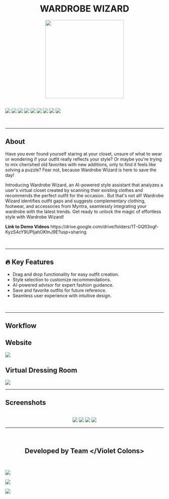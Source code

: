 <h1 align="center">WARDROBE WIZARD</h1>

<div align="center">
<img align="center" src="Readme_Assets\V-Shop Logo.png" height="250px"> 
</div>

<br>

[![](https://img.shields.io/badge/Made_with-react-green?style=for-the-badge&logo=react)](https://reactnative.dev/)
[![](https://img.shields.io/badge/Made_with-NodeJs-green?style=for-the-badge&logo=npm)](https://nodejs.org/en/)
[![](https://img.shields.io/badge/Made_with-HTML-green?style=for-the-badge&logo=HTML5)](https://html.com/)
[![](https://img.shields.io/badge/Made_with-CSS-green?style=for-the-badge&logo=CSS3)](https://www.w3.org/Style/CSS/Overview.en.html)
[![](https://img.shields.io/badge/Made_with-JavaScript-green?style=for-the-badge&logo=javaScript)](https://www.javascript.com/)
[![](https://img.shields.io/badge/Made_with-Opencv-green?style=for-the-badge&logo=opencv)](https://opencv.org)
[![](https://img.shields.io/badge/Made_with-Python-green?style=for-the-badge&logo=python)](https://www.python.org)
[![](https://img.shields.io/badge/Made_with-Tkinter-green?style=for-the-badge&logo=Tkinter)](https://docs.python.org/3/library/tk.html)
[![](https://img.shields.io/badge/Made_with-Tensorflow-green?style=for-the-badge&logo=tensorflow)](https://www.tensorflow.org)

</br>

</div>



---
<h2><strong>About</h2></strong>
<p>Have you ever found yourself staring at your closet, unsure of what to wear or wondering if your outfit really reflects your style? Or maybe you're trying to mix cherished old favorites with new additions, only to find it feels like solving a puzzle? Fear not, because Wardrobe Wizard is here to save the day!

Introducing Wardrobe Wizard, an AI-powered style assistant that analyzes a user's virtual closet created by scanning their existing clothes and recommends the perfect outfit for the occasion.. But that's not all! Wardrobe Wizard identifies outfit gaps and suggests complementary clothing, footwear, and accessories from Myntra, seamlessly integrating your wardrobe with the latest trends. Get ready to unlock the magic of effortless style with Wardrobe Wizard!

</p>
<p><strong>Link to Demo Videos</strong>
https://drive.google.com/drive/folders/1T-GQfl3ogf-KyzS4cY9UPIjahOKtnJ9E?usp=sharing
</p>
<br>

---

<h2><strong>🔥 Key Features</h2></strong>

- Drag and drop functionality for easy outfit creation.
- Style selection to customize recommendations.
- AI-powered advisor for expert fashion guidance.
- Save and favorite outfits for future reference.
- Seamless user experience with intuitive design.

<br>

---

<h2><strong>Workflow</h2></strong>

<h2>Website</h2>
<img src="Readme_Assets\jam2.png"> <br>
<h2>Virtual Dressing Room</h2>
<img src="Readme_Assets\jam1.png"> 
<br>

---

<h2><strong>Screenshots</strong></h2>
<br>
<div align="center">
<img src="Readme_Assets\V1.PNG"> 
<img src="Readme_Assets\v2.PNG"> 
<img src="Readme_Assets\v3.PNG"> 
<img src="Readme_Assets\v4.PNG"> 
</div>

</div>



---



<br>
<h2 align="center"><b>Developed by Team &lt&#47Violet Colons&gt</b></h2><br>


[![](https://img.shields.io/badge/LinkedIn-Priyanka_Hotchandani-blue?style=for-the-badge&logo=linkedin)](https://www.linkedin.com/in/priyanka-hotchandani/)

[![](https://img.shields.io/badge/LinkedIn-Prachi_Randeria-blue?style=for-the-badge&logo=linkedin)](https://www.linkedin.com/in/prachi-randeria/)

[![](https://img.shields.io/badge/LinkedIn-Gayatri_Patil-blue?style=for-the-badge&logo=linkedin)](https://www.linkedin.com/in/gayatri-patil-48316b203/)
 

